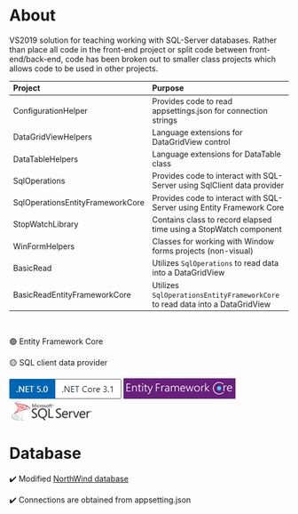 # About

VS2019 solution for teaching working with SQL-Server databases. Rather than place all code in the front-end project or split code between front-end/back-end, code has been broken out to smaller class projects which allows code to be used in other projects.

|Project|Purpose   |
| :---         |  :---  |
|ConfigurationHelper|Provides code to read appsettings.json for connection strings   |
|DataGridViewHelpers|Language extensions for DataGridView control   |
|DataTableHelpers|Language extensions for DataTable class   |
|SqlOperations|Provides code to interact with SQL-Server using SqlClient data provider   |
|SqlOperationsEntityFrameworkCore|Provides code to interact with SQL-Server using Entity Framework Core |
|StopWatchLibrary| Contains class to record elapsed time using a StopWatch component |
|WinFormHelpers| Classes for working with Window forms projects (non-visual) |
|BasicRead| Utilizes `SqlOperations` to read data into a DataGridView |
|BasicReadEntityFrameworkCore| Utilizes `SqlOperationsEntityFrameworkCore` to read data into a DataGridView |


<br/>

:purple_circle: Entity Framework Core

:yellow_circle: SQL client data provider

![vers](assets/Versions.png) 
![ef](assets/efcore.png)
![sql](assets/sql-server.png)


# Database 

:heavy_check_mark: Modified [NorthWind database](https://gist.github.com/karenpayneoregon/40a6e1158ff29819286a39b7f1ed1ae8)

:heavy_check_mark: Connections are obtained from appsetting.json